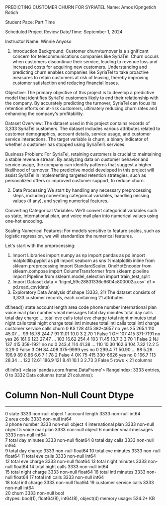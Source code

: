 PREDICTING CUSTOMER CHURN FOR SYRIATEL
Name: Amos Kipngetich Rotich

Student Pace: Part Time

Scheduled Project Review Date/Time: September 1, 2024

Instructor Name: Winnie Anyoso

1. Introduction
Background:
Customer churn/turnover is a significant concern for telecommunications companies like SyriaTel. Churn occurs when customers discontinue their service, leading to revenue loss and increased costs for acquiring new customers. Understanding and predicting churn enables companies like SyriaTel to take proactive measures to retain customers at risk of leaving, thereby improving customer satisfaction and reducing financial losses.

Objective:
The primary objective of this project is to develop a predictive model that identifies SyriaTel customers likely to end their relationship with the company. By accurately predicting the turnover, SyriaTel can focus its retention efforts on at-risk customers, ultimately reducing churn rates and enhancing the company's profitability.

Dataset Overview:
The dataset used in this project contains records of 3,333 SyriaTel customers. The dataset includes various attributes related to customer demographics, account details, service usage, and customer service interactions. The target variable is churn, a binary indicator of whether a customer has stopped using SyriaTel’s services.

Business Problem:
For SyriaTel, retaining customers is crucial to maintaining a stable revenue stream. By analyzing data on customer behavior and service usage, the company can identify patterns that suggest a higher likelihood of turnover. The predictive model developed in this project will assist SyriaTel in implementing targeted retention strategies, such as personalized offers or improved customer support, to reduce churn.

2. Data Processing
We start by handling any necessary preprocessing steps, including converting categorical variables, handling missing values (if any), and scaling numerical features.

Converting Categorical Variables:
We'll convert categorical variables such as state, international plan, and voice mail plan into numerical values using one-hot encoding.

Scaling Numerical Features:
For models sensitive to feature scales, such as logistic regression, we will standardize the numerical features.

Let's start with the preprocessing:

1. Import Libraries
import numpy as np 
import pandas as pd 
import matplotlib.pyplot as plt
import seaborn as sns 
%matplotlib inline
from sklearn.preprocessing import StandardScaler, OneHotEncoder
from sklearn.compose import ColumnTransformer
from sklearn.pipeline import Pipeline
from sklearn.model_selection import train_test_split
2. Import Dataset
data = 'bigml_59c28831336c6604c800002a.csv'
df = pd.read_csv(data)
3. Exploratory Data Analysis
df.shape
(3333, 21)
The dataset consists of 3,333 customer records, each containing 21 attributes.

df.head()
state	account length	area code	phone number	international plan	voice mail plan	number vmail messages	total day minutes	total day calls	total day charge	...	total eve calls	total eve charge	total night minutes	total night calls	total night charge	total intl minutes	total intl calls	total intl charge	customer service calls	churn
0	KS	128	415	382-4657	no	yes	25	265.1	110	45.07	...	99	16.78	244.7	91	11.01	10.0	3	2.70	1	False
1	OH	107	415	371-7191	no	yes	26	161.6	123	27.47	...	103	16.62	254.4	103	11.45	13.7	3	3.70	1	False
2	NJ	137	415	358-1921	no	no	0	243.4	114	41.38	...	110	10.30	162.6	104	7.32	12.2	5	3.29	0	False
3	OH	84	408	375-9999	yes	no	0	299.4	71	50.90	...	88	5.26	196.9	89	8.86	6.6	7	1.78	2	False
4	OK	75	415	330-6626	yes	no	0	166.7	113	28.34	...	122	12.61	186.9	121	8.41	10.1	3	2.73	3	False
5 rows × 21 columns

df.info()
<class 'pandas.core.frame.DataFrame'>
RangeIndex: 3333 entries, 0 to 3332
Data columns (total 21 columns):
 #   Column                  Non-Null Count  Dtype  
---  ------                  --------------  -----  
 0   state                   3333 non-null   object 
 1   account length          3333 non-null   int64  
 2   area code               3333 non-null   int64  
 3   phone number            3333 non-null   object 
 4   international plan      3333 non-null   object 
 5   voice mail plan         3333 non-null   object 
 6   number vmail messages   3333 non-null   int64  
 7   total day minutes       3333 non-null   float64
 8   total day calls         3333 non-null   int64  
 9   total day charge        3333 non-null   float64
 10  total eve minutes       3333 non-null   float64
 11  total eve calls         3333 non-null   int64  
 12  total eve charge        3333 non-null   float64
 13  total night minutes     3333 non-null   float64
 14  total night calls       3333 non-null   int64  
 15  total night charge      3333 non-null   float64
 16  total intl minutes      3333 non-null   float64
 17  total intl calls        3333 non-null   int64  
 18  total intl charge       3333 non-null   float64
 19  customer service calls  3333 non-null   int64  
 20  churn                   3333 non-null   bool   
dtypes: bool(1), float64(8), int64(8), object(4)
memory usage: 524.2+ KB
​
